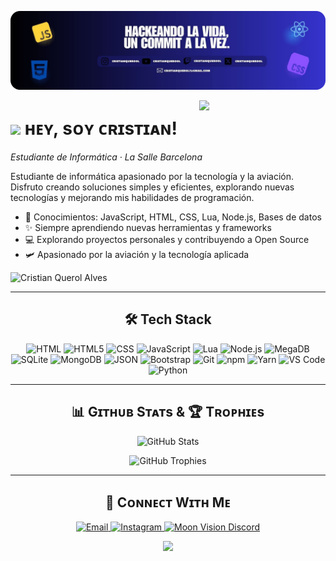 <!--Banner-->
[![Cristian Banner Image](./banner-modified.png)](https://instagram.com/cristianquerool)

<!--Night Owl image-->
<div>
  <img align="right" width="40%" src="https://owlbertsio-resized.s3.amazonaws.com/Popper.psd.full.png">
</div>

<!--Header Name-->
# <img src="https://emojis.slackmojis.com/emojis/images/1531849430/4246/blob-sunglasses.gif?1531849430" width="30"/> ʜᴇʏ, sᴏʏ ᴄʀɪsᴛɪᴀɴ!
*Estudiante de Informática · La Salle Barcelona*
<br />

<!--Start Intro-->               
<p align="left">
Estudiante de informática apasionado por la tecnología y la aviación. Disfruto creando soluciones simples y eficientes, explorando nuevas tecnologías y mejorando mis habilidades de programación.
</p>

- 🌱 Conocimientos: JavaScript, HTML, CSS, Lua, Node.js, Bases de datos  
- ✨ Siempre aprendiendo nuevas herramientas y frameworks  
- 💻 Explorando proyectos personales y contribuyendo a Open Source  
- 🛩 Apasionado por la aviación y la tecnología aplicada

<!--Profile Count Badge-->
<p align="left">
  <img src="https://komarev.com/ghpvc/?username=cristianquerolalves1&label=Profile%20views&color=770677&style=for-the-badge&logo=star" alt="Cristian Querol Alves" style="padding-right:20px;" />
</p>

---

<h2 align="center">🛠 Tech Stack</h2>
<p align="center">
  <!-- Lenguajes / Frontend -->
  <img src="https://img.shields.io/badge/HTML-E34F26?style=for-the-badge&logo=html5&logoColor=white" alt="HTML">
  <img src="https://img.shields.io/badge/HTML5-E34F26?style=for-the-badge&logo=html5&logoColor=white" alt="HTML5">
  <img src="https://img.shields.io/badge/CSS-1572B6?style=for-the-badge&logo=css3&logoColor=white" alt="CSS">
  <img src="https://img.shields.io/badge/JavaScript-F7DF1E?style=for-the-badge&logo=javascript&logoColor=black" alt="JavaScript">
  <img src="https://img.shields.io/badge/Lua-2C2D72?style=for-the-badge&logo=lua&logoColor=white" alt="Lua">
  <img src="https://img.shields.io/badge/Node.js-339933?style=for-the-badge&logo=node.js&logoColor=white" alt="Node.js">

  <!-- Bases de datos -->
  <img src="https://img.shields.io/badge/MegaDB-0f52ba?style=for-the-badge&logo=megadb&logoColor=white" alt="MegaDB">
  <img src="https://img.shields.io/badge/SQLite-003B57?style=for-the-badge&logo=sqlite&logoColor=white" alt="SQLite">
  <img src="https://img.shields.io/badge/MongoDB-47A248?style=for-the-badge&logo=mongodb&logoColor=white" alt="MongoDB">
  <img src="https://img.shields.io/badge/JSON-000000?style=for-the-badge&logo=json&logoColor=white" alt="JSON">

  <!-- Frameworks / Librerías -->
  <img src="https://img.shields.io/badge/Bootstrap-7952B3?style=for-the-badge&logo=bootstrap&logoColor=white" alt="Bootstrap">

  <!-- Herramientas -->
  <img src="https://img.shields.io/badge/Git-F05032?style=for-the-badge&logo=git&logoColor=white" alt="Git">
  <img src="https://img.shields.io/badge/npm-CB3837?style=for-the-badge&logo=npm&logoColor=white" alt="npm">
  <img src="https://img.shields.io/badge/Yarn-2C8EBB?style=for-the-badge&logo=yarn&logoColor=white" alt="Yarn">
  <img src="https://img.shields.io/badge/VSCode-007ACC?style=for-the-badge&logo=visual-studio-code&logoColor=white" alt="VS Code">
  <img src="https://img.shields.io/badge/Python-3776AB?style=for-the-badge&logo=python&logoColor=white" alt="Python">
</p>


---

<!--GitHub Stats & Trophies-->
<h2 align="center">📊 Gɪᴛʜᴜʙ Sᴛᴀᴛs & 🏆 Tʀᴏᴘʜɪᴇs</h2>
<p align="center">
  <img src="https://github-readme-stats.vercel.app/api?username=cristianquerolalves1&show_icons=true&theme=nightowl" alt="GitHub Stats" />
</p>
<p align="center">
  <img src="https://github-profile-trophy.vercel.app/?username=cristianquerolalves1&no-bg=true&row=1&column=5" alt="GitHub Trophies" />
</p>

---

<!--Connect With Me / Socials-->
<h2 align="center">🤝 Cᴏɴɴᴇᴄᴛ Wɪᴛʜ Mᴇ</h2>
<p align="center">
  <a href="mailto:cristianquerol7@gmail.com" target="_blank">
    <img src="https://img.shields.io/badge/Gmail-D14836?style=for-the-badge&logo=gmail&logoColor=white" alt="Email">
  </a>
  <a href="https://www.instagram.com/cristianquerool" target="_blank">
    <img src="https://img.shields.io/badge/Instagram-E1306C?style=for-the-badge&logo=instagram&logoColor=white" alt="Instagram">
  </a>
  <a href="https://discord.gg/HtJ8uMQBed" target="_blank">
    <img src="https://img.shields.io/badge/Moon%20Vision-7289DA?style=for-the-badge&logo=discord&logoColor=white" alt="Moon Vision Discord">
  </a>
</p>

<!--Footer--> 
<p align="center">
  <img src="https://capsule-render.vercel.app/api?type=waving&color=gradient&height=65&section=footer"/>
</p>
